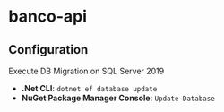 # banco-api

## Configuration

Execute DB Migration on SQL Server 2019
* **.Net CLI**: ```dotnet ef database update```
* **NuGet Package Manager Console**: ```Update-Database```
